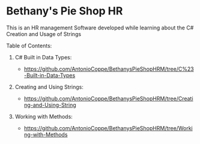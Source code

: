 # Bethany's Pie Shop HR  

This is an HR management Software developed while learning about the C# Creation and Usage of Strings

Table of Contents:

1. C# Built in Data Types:  

    - <https://github.com/AntonioCoppe/BethanysPieShopHRM/tree/C%23-Built-in-Data-Types>

2. Creating and Using Strings:

    - <https://github.com/AntonioCoppe/BethanysPieShopHRM/tree/Creating-and-Using-String>

3. Working with Methods:

    - <https://github.com/AntonioCoppe/BethanysPieShopHRM/tree/Working-with-Methods>  

